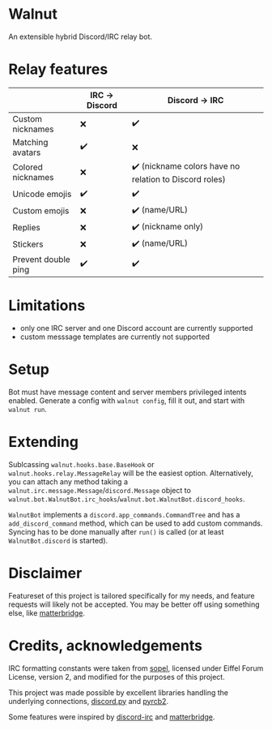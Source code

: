 # Walnut
An extensible hybrid Discord/IRC relay bot.

# Relay features
|                     | IRC -> Discord | Discord -> IRC                                         |
|---------------------|----------------|--------------------------------------------------------|
| Custom nicknames    | ❌             | ✔️                                                     |
| Matching avatars    | ✔️             | ❌                                                     |
| Colored nicknames   | ❌             | ✔️ (nickname colors have no relation to Discord roles) |
| Unicode emojis      | ✔️             | ✔️                                                     |
| Custom emojis       | ❌             | ✔️ (name/URL)                                          |
| Replies             | ❌             | ✔️ (nickname only)                                     |
| Stickers            | ❌             | ✔️ (name/URL)                                          |
| Prevent double ping | ✔️             | ✔️                                                     |

# Limitations
- only one IRC server and one Discord account are currently supported
- custom messsage templates are currently not supported

# Setup
Bot must have message content and server members privileged intents enabled.
Generate a config with `walnut config`, fill it out, and start with `walnut run`.

# Extending
Sublcassing `walnut.hooks.base.BaseHook` or `walnut.hooks.relay.MessageRelay` will be the easiest option. Alternatively, you can attach any method taking a `walnut.irc.message.Message`/`discord.Message` object to `walnut.bot.WalnutBot.irc_hooks`/`walnut.bot.WalnutBot.discord_hooks`.

`WalnutBot` implements a `discord.app_commands.CommandTree` and has a `add_discord_command` method, which can be used to add custom commands. Syncing has to be done manually after `run()` is called (or at least `WalnutBot.discord` is started).

# Disclaimer
Featureset of this project is tailored specifically for my needs, and feature requests will likely not be accepted. You may be better off using something else, like [matterbridge](https://github.com/42wim/matterbridge).

# Credits, acknowledgements
IRC formatting constants were taken from [sopel](https://github.com/sopel-irc/sopel), licensed under Eiffel Forum License, version 2, and modified for the purposes of this project.

This project was made possible by excellent libraries handling the underlying connections, [discord.py](https://github.com/Rapptz/discord.py) and [pyrcb2](https://github.com/taylordotfish/pyrcb2).

Some features were inspired by [discord-irc](https://github.com/reactiflux/discord-irc) and [matterbridge](https://github.com/42wim/matterbridge).
